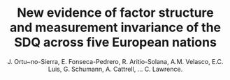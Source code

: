---
author: J. Ortu\~no-Sierra, E. Fonseca-Pedrero, R. Aritio-Solana, A.M. Velasco, E.C. Luis, G. Schumann, A. Cattrell, ... C. Lawrence.
title: New evidence of factor structure and measurement invariance of the SDQ across five European nations
journal: European Child and Adolescent Psychiatry
year: 2015
type: article
doi: 10.1007/s00787-015-0729-x
volume: 24
number: 12
---